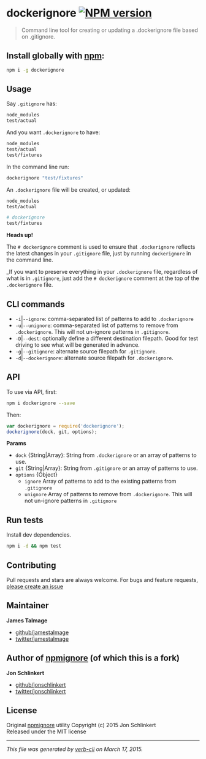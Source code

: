 # dockerignore [![NPM version](https://badge.fury.io/js/dockerignore.svg)](http://badge.fury.io/js/dockerignore)

> Command line tool for creating or updating a .dockerignore file based on .gitignore.

## Install globally with [npm](npmjs.org):

```bash
npm i -g dockerignore
```

## Usage

Say `.gitignore` has:

```bash
node_modules
test/actual
```

And you want `.dockerignore` to have:

```bash
node_modules
test/actual
test/fixtures
```

In the command line run:

```bash
dockerignore "test/fixtures"
```

An `.dockerignore` file will be created, or updated:

```bash
node_modules
test/actual

# dockerignore
test/fixtures
```

**Heads up!**

The `# dockerignore` comment is used to ensure that `.dockerignore` reflects the latest changes in your `.gitignore` file, just by running `dockerignore` in the command line.

_If you want to preserve everything in your `.dockerignore` file, regardless of what is in `.gitignore`, just add the `# dockerignore` comment at the top of the `.dockerignore` file.

## CLI commands

 - `-i`|`--ignore`: comma-separated list of patterns to add to `.dockerignore`
 - `-u`|`--unignore`: comma-separated list of patterns to remove from `.dockerignore`. This will not un-ignore patterns in `.gitignore`.
 - `-D`|`--dest`: optionally define a different destination filepath. Good for test driving to see what will be generated in advance.
 - `-g`|`--gitignore`: alternate source filepath for `.gitignore`.
 - `-d`|`--dockerignore`: alternate source filepath for `.dockerignore`.

## API

To use via API, first:

```bash
npm i dockerignore --save
```

Then:

```js
var dockerignore = require('dockerignore');
dockerignore(dock, git, options);
```

**Params**

 - `dock` {String|Array}: String from `.dockerignore` or an array of patterns to use.
 - `git` {String|Array}: String from `.gitignore` or an array of patterns to use.
 - `options` {Object}
    + `ignore` Array of patterns to add to the existing patterns from `.gitignore`
    + `unignore` Array of patterns to remove from `.dockerignore`. This will not un-ignore patterns in `.gitignore`


## Run tests
Install dev dependencies.

```bash
npm i -d && npm test
```

## Contributing
Pull requests and stars are always welcome. For bugs and feature requests, [please create an issue](https://github.com/jamestalmage/dockerignore/issues)

## Maintainer

**James Talmage**
 
+ [github/jamestalmage](https://github.com/jamestalmage)
+ [twitter/jamestalmage](http://twitter.com/jamestalmage)
 
## Author of [npmignore](https://github.com/jonschlinkert/npmignore) (of which this is a fork)

**Jon Schlinkert**
 
+ [github/jonschlinkert](https://github.com/jonschlinkert)
+ [twitter/jonschlinkert](http://twitter.com/jonschlinkert) 

## License
Original [npmignore](https://github.com/jonschlinkert/npmignore) utility Copyright (c) 2015 Jon Schlinkert  
Released under the MIT license

***

_This file was generated by [verb-cli](https://github.com/assemble/verb-cli) on March 17, 2015._
